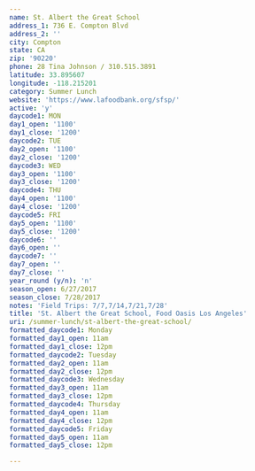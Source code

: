 ```yaml
---
name: St. Albert the Great School
address_1: 736 E. Compton Blvd
address_2: ''
city: Compton
state: CA
zip: '90220'
phone: 28 Tina Johnson / 310.515.3891
latitude: 33.895607
longitude: -118.215201
category: Summer Lunch
website: 'https://www.lafoodbank.org/sfsp/'
active: 'y'
daycode1: MON
day1_open: '1100'
day1_close: '1200'
daycode2: TUE
day2_open: '1100'
day2_close: '1200'
daycode3: WED
day3_open: '1100'
day3_close: '1200'
daycode4: THU
day4_open: '1100'
day4_close: '1200'
daycode5: FRI
day5_open: '1100'
day5_close: '1200'
daycode6: ''
day6_open: ''
daycode7: ''
day7_open: ''
day7_close: ''
year_round (y/n): 'n'
season_open: 6/27/2017
season_close: 7/28/2017
notes: 'Field Trips: 7/7,7/14,7/21,7/28'
title: 'St. Albert the Great School, Food Oasis Los Angeles'
uri: /summer-lunch/st-albert-the-great-school/
formatted_daycode1: Monday
formatted_day1_open: 11am
formatted_day1_close: 12pm
formatted_daycode2: Tuesday
formatted_day2_open: 11am
formatted_day2_close: 12pm
formatted_daycode3: Wednesday
formatted_day3_open: 11am
formatted_day3_close: 12pm
formatted_daycode4: Thursday
formatted_day4_open: 11am
formatted_day4_close: 12pm
formatted_daycode5: Friday
formatted_day5_open: 11am
formatted_day5_close: 12pm

---
```



